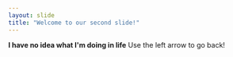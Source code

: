 ```yaml
---
layout: slide
title: "Welcome to our second slide!"
---
```

**I have no idea what I'm doing in life** 
Use the left arrow to go back!
